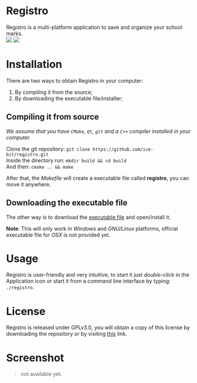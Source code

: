 # Registro
Registro is a multi-platform application to save and organize your school marks.  
<img src="https://img.shields.io/badge/os-linux-yellow.svg">
<img src="https://img.shields.io/badge/os-windows-blue.svg">

# Installation
There are two ways to obtain Registro in your computer:
1. By compiling it from the source;
2. By downloading the executable file/installer;

## Compiling it from source
_We assume that you have `CMake`, `Qt`, `git` and a `C++` compiler installed in your computer._

Clone the git repository: `git clone https://github.com/ice-bit/registro.git`  
Inside the directory run: `mkdir build && cd build`  
And then: `cmake .. && make`  

After that, the _Makefile_ will create a executable file called **registro**, you can move it anywhere.

## Downloading the executable file
The other way is to download the [executable file](#) and open/install it.

**Note**: This will only work in _Windows_ and _GNU/Linux_ platforms, official executable file for _OSX_ is not provided yet.

# Usage
Registro is user-friendly and very intuitive, to start it just _double-click_ in the Application icon or start it from a command line interface by typing: `./registro`.

# License
Registro is released under GPLv3.0, you will obtain a copy of this license by downloading the repository or by visiting [this](https://opensource.org/licenses/GPL-3.0) link.

# Screenshot
> not available yet.